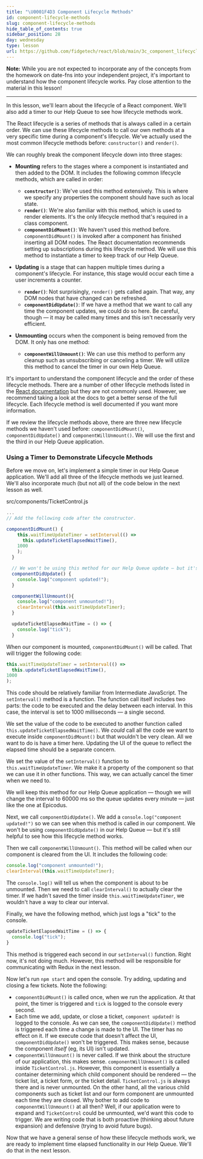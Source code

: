```yaml
---
title: "\U0001F4D3 Component Lifecycle Methods"
id: component-lifecycle-methods
slug: component-lifecycle-methods
hide_table_of_contents: true
sidebar_position: 28
day: wednesday
type: lesson
url: https://github.com/fidgetech/react/blob/main/3c_component_lifecycle_and_methods.md
---
```


**Note:** While you are not expected to incorporate any of the concepts from the homework on date-fns into your independent project, it's important to understand how the component lifecycle works. Pay close attention to the material in this lesson!

---

In this lesson, we'll learn about the lifecycle of a React component. We'll also add a timer to our Help Queue to see how lifecycle methods work.

The React lifecycle is a series of methods that is always called in a certain order. We can use these lifecycle methods to call our own methods at a very specific time during a component's lifecycle. We've actually used the most common lifecycle methods before: `constructor()` and `render()`.

We can roughly break the component lifecycle down into three stages:

* **Mounting** refers to the stages where a component is instantiated and then added to the DOM. It includes the following common lifecycle methods, which are called in order:

  * **`constructor()`**: We've used this method extensively. This is where we specify any properties the component should have such as local state.
  * **`render()`**: We're also familiar with this method, which is used to render elements. It's the only lifecycle method that's required in a class component.
  * **`componentDidMount()`**: We haven't used this method before. `componentDidMount()` is invoked after a component has finished inserting all DOM nodes. The React documentation recommends setting up subscriptions during this lifecycle method. We will use this method to instantiate a timer to keep track of our Help Queue.

* **Updating** is a stage that can happen multiple times during a component's lifecycle. For instance, this stage would occur each time a user increments a counter.
  * **`render()`**: Not surprisingly, `render()` gets called again. That way, any DOM nodes that have changed can be refreshed.
  * **`componentDidUpdate()`**: If we have a method that we want to call any time the component updates, we could do so here. Be careful, though — it may be called many times and this isn't necessarily very efficient.

* **Unmounting** occurs when the component is being removed from the DOM. It only has one method:

  * **`componentWillUnmount()`**: We can use this method to perform any cleanup such as unsubscribing or canceling a timer. We will utilize this method to cancel the timer in our own Help Queue.

It's important to understand the component lifecycle and the order of these lifecycle methods. There are a number of other lifecycle methods listed in the [React documentation](https://reactjs.org/docs/react-component.html) but they are not commonly used. However, we recommend taking a look at the docs to get a better sense of the full lifecycle. Each lifecycle method is well documented if you want more information.

If we review the lifecycle methods above, there are three new lifecycle methods we haven't used before: `componentDidMount()`, `componentDidUpdate()` and `componentWillUnmount()`. We will use the first and the third in our Help Queue application.

### Using a Timer to Demonstrate Lifecycle Methods

Before we move on, let's implement a simple timer in our Help Queue application. We'll add all three of the lifecycle methods we just learned. We'll also incorporate much (but not all) of the code below in the next lesson as well.

<div class="filename">src/components/TicketControl.js</div>

```js
...
// Add the following code after the constructor.

componentDidMount() {
    this.waitTimeUpdateTimer = setInterval(() =>
      this.updateTicketElapsedWaitTime(),
    1000
    );
  }

  // We won't be using this method for our Help Queue update — but it's important to see how it works.
  componentDidUpdate() {
    console.log("component updated!");
  }

  componentWillUnmount(){
    console.log("component unmounted!");
    clearInterval(this.waitTimeUpdateTimer);
  }

  updateTicketElapsedWaitTime = () => {
    console.log("tick");
  }
```

When our component is mounted, `componentDidMount()` will be called. That will trigger the following code: 

```js
this.waitTimeUpdateTimer = setInterval(() =>
  this.updateTicketElapsedWaitTime(),
1000
);
```

This code should be relatively familiar from Intermediate JavaScript. The `setInterval()` method is a function. The function call itself includes two parts: the code to be executed and the delay between each interval. In this case, the interval is set to 1000 milliseconds — a single second.

We set the value of the code to be executed to another function called `this.updateTicketElapsedWaitTime()`. We _could_ call all the code we want to execute inside `componentDidMount()` but that wouldn't be very clean. All we want to do is have a timer here. Updating the UI of the queue to reflect the elapsed time should be a separate concern.

We set the value of the `setInterval()` function to `this.waitTimeUpdateTimer`. We make it a property of the component so that we can use it in other functions. This way, we can actually cancel the timer when we need to.

We will keep this method for our Help Queue application — though we will change the interval to 60000 ms so the queue updates every minute — just like the one at Epicodus.

Next, we call `componentDidUpdate()`. We add a `console.log("component updated!")` so we can see when this method is called in our component. We won't be using `componentDidUpdate()` in our Help Queue — but it's still helpful to see how this lifecycle method works.

Then we call `componentWillUnmount()`. This method will be called when our component is cleared from the UI. It includes the following code:

```js
console.log("component unmounted!");
clearInterval(this.waitTimeUpdateTimer);
```

The `console.log()` will tell us when the component is about to be unmounted. Then we need to call `clearInterval()` to actually clear the timer. If we hadn't saved the timer inside `this.waitTimeUpdateTimer`, we wouldn't have a way to clear our interval.

Finally, we have the following method, which just logs a "tick" to the console.

```js
updateTicketElapsedWaitTime = () => {
  console.log("tick");
}
```

This method is triggered each second in our `setInterval()` function. Right now, it's not doing much. However, this method will be responsible for communicating with Redux in the next lesson.

Now let's run `npm start` and open the console. Try adding, updating and closing a few tickets. Note the following:

* `componentDidMount()` is called once, when we run the application. At that point, the timer is triggered and `tick` is logged to the console every second.
* Each time we add, update, or close a ticket, `component updated!` is logged to the console. As we can see, the `componentDidUpdate()` method is triggered each time a change is made to the UI. The timer has no effect on it. If we execute code that doesn't affect the UI, `componentDidUpdate()` won't be triggered. This makes sense, because the component _itself_ (eg, its UI) isn't updated.
* `componentWillUnmount()` is never called. If we think about the structure of our application, this makes sense. `componentWillUnmount()` is called inside `TicketControl.js`. However, this component is essentially a container determining which child component should be rendered — the ticket list, a ticket form, or the ticket detail. `TicketControl.js` is always there and is never unmounted. On the other hand, all the various child components such as ticket list and our form component are unmounted each time they are closed. Why bother to add code to `componentWillUnmount()` at all then? Well, if our application were to expand and `TicketControl` could be unmounted, we'd want this code to trigger. We are writing code that is both proactive (thinking about future expansion) and defensive (trying to avoid future bugs).

Now that we have a general sense of how these lifecycle methods work, we are ready to implement time elapsed functionality in our Help Queue. We'll do that in the next lesson.